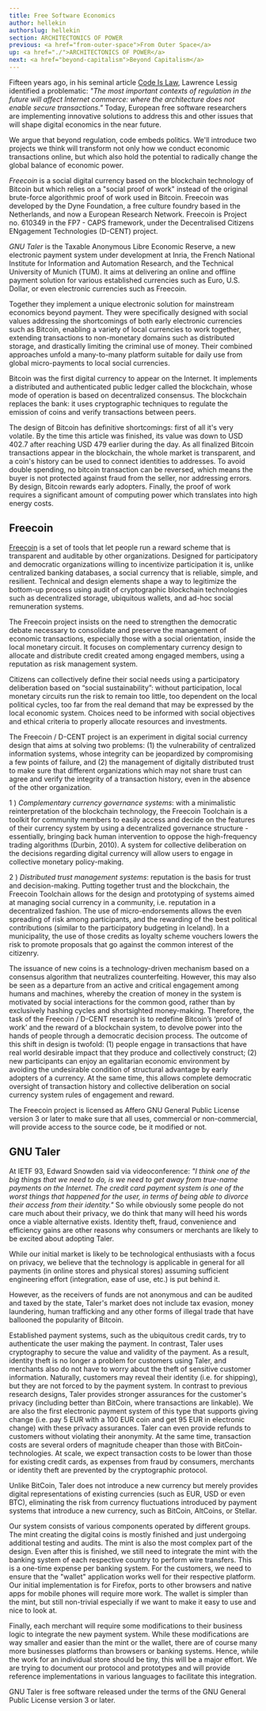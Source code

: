 ```yaml
---
title: Free Software Economics
author: hellekin
authorslug: hellekin
section: ARCHITECTONICS OF POWER
previous: <a href="from-outer-space">From Outer Space</a>
up: <a href="./">ARCHITECTONICS OF POWER</a>
next: <a href="beyond-capitalism">Beyond Capitalism</a>
---
```


Fifteen years ago, in his seminal article [Code Is Law][0], Lawrence
Lessig identified a problematic: _"The most important contexts of
regulation in the future will affect Internet commerce: where the
architecture does not enable secure transactions."_ Today, European
free software researchers are implementing innovative solutions to
address this and other issues that will shape digital economics in the
near future.

We argue that beyond regulation, code embeds politics. We'll introduce
two projects we think will transform not only how we conduct economic
transactions online, but which also hold the potential to radically
change the global balance of economic power.

_Freecoin_ is a social digital currency based on the blockchain
technology of Bitcoin but which relies on a "social proof of work"
instead of the original brute-force algorithmic proof of work used in
Bitcoin. Freecoin was developed by the Dyne Foundation, a free culture
foundry based in the Netherlands, and now a European Research
Network. Freecoin is Project no. 610349 in the FP7 - CAPS framework,
under the Decentralised Citizens ENgagement Technologies (D-CENT)
project.

_GNU Taler_ is the Taxable Anonymous Libre Economic Reserve, a new
electronic payment system under development at Inria, the French
National Institute for Information and Automation Research, and the
Technical University of Munich (TUM). It aims at delivering an online
and offline payment solution for various established currencies such
as Euro, U.S. Dollar, or even electronic currencies such as Freecoin.

Together they implement a unique electronic solution for mainstream
economics beyond payment. They were specifically designed with social
values addressing the shortcomings of both early electronic currencies
such as Bitcoin, enabling a variety of local currencies to work
together, extending transactions to non-monetary domains such as
distributed storage, and drastically limiting the criminal use of
money. Their combined approaches unfold a many-to-many platform
suitable for daily use from global micro-payments to local social
currencies.

Bitcoin was the first digital currency to appear on the Internet. It
implements a distributed and authenticated public ledger called the
blockchain, whose mode of operation is based on decentralized
consensus. The blockchain replaces the bank: it uses cryptographic
techniques to regulate the emission of coins and verify transactions
between peers.

The design of Bitcoin has definitive shortcomings: first of all it's
very volatile. By the time this article was finished, its value was
down to USD 402.7 after reaching USD 479 earlier during the day. As
all finalized Bitcoin transactions appear in the blockchain, the whole
market is transparent, and a coin's history can be used to connect
identities to addresses. To avoid double spending, no bitcoin
transaction can be reversed, which means the buyer is not protected
against fraud from the seller, nor addressing errors. By design,
Bitcoin rewards early adopters. Finally, the proof of work requires a
significant amount of computing power which translates into high
energy costs.

## Freecoin

[Freecoin][1] is a set of tools that let people run a reward scheme
that is transparent and auditable by other organizations. Designed for
participatory and democratic organizations willing to incentivize
participation it is, unlike centralized banking databases, a social
currency that is reliable, simple, and resilient. Technical and design
elements shape a way to legitimize the bottom-up process using audit
of cryptographic blockchain technologies such as decentralized
storage, ubiquitous wallets, and ad-hoc social remuneration systems.

The Freecoin project insists on the need to strengthen the democratic
debate necessary to consolidate and preserve the management of
economic transactions, especially those with a social orientation,
inside the local monetary circuit. It focuses on complementary
currency design to allocate and distribute credit created among
engaged members, using a reputation as risk management system.

Citizens can collectively define their social needs using a
participatory deliberation based on “social sustainability”: without
participation, local monetary circuits run the risk to remain too
little, too dependent on the local political cycles, too far from the
real demand that may be expressed by the local economic
system. Choices need to be informed with social objectives and ethical
criteria to properly allocate resources and investments.

The Freecoin / D-CENT project is an experiment in digital social
currency design that aims at solving two problems: (1) the
vulnerability of centralized information systems, whose integrity can
be jeopardized by compromising a few points of failure, and (2) the
management of digitally distributed trust to make sure that different
organizations which may not share trust can agree and verify the
integrity of a transaction history, even in the absence of the other
organization.

1 ) _Complementary currency governance systems_: with a minimalistic
reinterpretation of the blockchain technology, the Freecoin Toolchain
is a toolkit for community members to easily access and decide on the
features of their currency system by using a decentralized governance
structure - essentially, bringing back human intervention to oppose
the high-frequency trading algorithms (Durbin, 2010). A system for
collective deliberation on the decisions regarding digital currency
will allow users to engage in collective monetary policy-making.

2 ) _Distributed trust management systems_: reputation is the basis
for trust and decision-making. Putting together trust and the
blockchain, the Freecoin Toolchain allows for the design and
prototyping of systems aimed at managing social currency in a
community, i.e. reputation in a decentralized fashion. The use of
micro-endorsements allows the even spreading of risk among
participants, and the rewarding of the best political contributions
(similar to the participatory budgeting in Iceland). In a
municipality, the use of those credits as loyalty scheme vouchers
lowers the risk to promote proposals that go against the common
interest of the citizenry.

The issuance of new coins is a technology-driven mechanism based on a
consensus algorithm that neutralizes counterfeiting. However, this may
also be seen as a departure from an active and critical engagement
among humans and machines, whereby the creation of money in the system
is motivated by social interactions for the common good, rather than
by exclusively hashing cycles and shortsighted
money-making. Therefore, the task of the Freecoin / D-CENT research is
to redefine Bitcoin’s ‘proof of work’ and the reward of a blockchain
system, to devolve power into the hands of people through a democratic
decision process. The outcome of this shift in design is twofold: (1)
people engage in transactions that have real world desirable impact
that they produce and collectively construct; (2) new participants can
enjoy an egalitarian economic environment by avoiding the undesirable
condition of structural advantage by early adopters of a currency. At
the same time, this allows complete democratic oversight of
transaction history and collective deliberation on social currency
system rules of engagement and reward.

The Freecoin project is licensed as Affero GNU General Public License
version 3 or later to make sure that all uses, commercial or
non-commercial, will provide access to the source code, be it modified
or not.

## GNU Taler

At IETF 93, Edward Snowden said via videoconference: _"I think one of
the big things that we need to do, is we need to get away from
true-name payments on the Internet. The credit card payment system is
one of the worst things that happened for the user, in terms of being
able to divorce their access from their identity."_ So while obviously
some people do not care much about their privacy, we do think that
many will heed his words once a viable alternative exists. Identity
theft, fraud, convenience and efficiency gains are other reasons why
consumers or merchants are likely to be excited about adopting Taler.

While our initial market is likely to be technological enthusiasts
with a focus on privacy, we believe that the technology is applicable
in general for all payments (in online stores and physical stores)
assuming sufficient engineering effort (integration, ease of use,
etc.) is put behind it.

However, as the receivers of funds are not anonymous and can be
audited and taxed by the state, Taler's market does not include tax
evasion, money laundering, human trafficking and any other forms of
illegal trade that have ballooned the popularity of Bitcoin.

Established payment systems, such as the ubiquitous credit cards, try
to authenticate the user making the payment.  In contrast, Taler uses
cryptography to secure the value and validity of the payment. As a
result, identity theft is no longer a problem for customers using
Taler, and merchants also do not have to worry about the theft of
sensitive customer information. Naturally, customers may reveal their
identity (i.e. for shipping), but they are not forced to by the
payment system. In contrast to previous research designs, Taler
provides stronger assurances for the customer's privacy (including
better than BitCoin, where transactions are linkable). We are also the
first electronic payment system of this type that supports giving
change (i.e. pay 5 EUR with a 100 EUR coin and get 95 EUR in
electronic change) with these privacy assurances. Taler can even
provide refunds to customers without violating their anonymity. At the
same time, transaction costs are several orders of magnitude cheaper
than those with BitCoin-technologies. At scale, we expect transaction
costs to be lower than those for existing credit cards, as expenses
from fraud by consumers, merchants or identity theft are prevented by
the cryptographic protocol.

Unlike BitCoin, Taler does not introduce a new currency but merely
provides digital representations of existing currencies (such as EUR,
USD or even BTC), eliminating the risk from currency fluctuations
introduced by payment systems that introduce a new currency, such as
BitCoin, AltCoins, or Stellar.

Our system consists of various components operated by different
groups. The mint creating the digital coins is mostly finished and
just undergoing additional testing and audits. The mint is also the
most complex part of the design. Even after this is finished, we still
need to integrate the mint with the banking system of each respective
country to perform wire transfers. This is a one-time expense per
banking system. For the customers, we need to ensure that the "wallet"
application works well for their respective platform. Our initial
implementation is for Firefox, ports to other browsers and native apps
for mobile phones will require more work. The wallet is simpler than
the mint, but still non-trivial especially if we want to make it easy
to use and nice to look at.

Finally, each merchant will require some modifications to their
business logic to integrate the new payment system. While these
modifications are way smaller and easier than the mint or the wallet,
there are of course many more businesses platforms than browsers or
banking systems. Hence, while the work for an individual store should
be tiny, this will be a major effort. We are trying to document our
protocol and prototypes and will provide reference implementations in
various languages to facilitate this integration.

GNU Taler is free software released under the terms of the GNU General
Public License version 3 or later.

[0]: http://harvardmagazine.com/2000/01/code-is-law-html
[1]: http://freecoin.ch/
[2]: https://taler.net/
